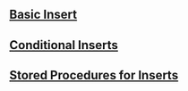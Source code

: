 ## [Basic Insert](./Insert/Basic%20Insert.md)

## [Conditional Inserts](./Insert/Conditional%20Inserts.md)

## [Stored Procedures for Inserts](./Insert/Stored%20Procedures%20for%20Inserts.md)
